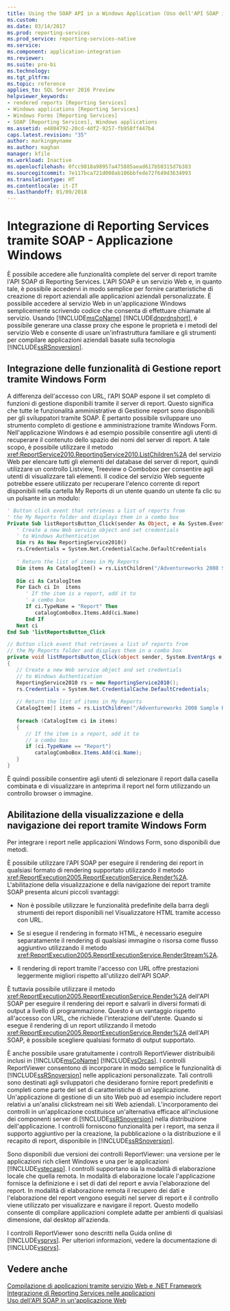 ```yaml
---
title: Using the SOAP API in a Windows Application (Uso dell'API SOAP in un'applicazione Windows) | Microsoft Docs
ms.custom: 
ms.date: 03/14/2017
ms.prod: reporting-services
ms.prod_service: reporting-services-native
ms.service: 
ms.component: application-integration
ms.reviewer: 
ms.suite: pro-bi
ms.technology: 
ms.tgt_pltfrm: 
ms.topic: reference
applies_to: SQL Server 2016 Preview
helpviewer_keywords:
- rendered reports [Reporting Services]
- Windows applications [Reporting Services]
- Windows Forms [Reporting Services]
- SOAP [Reporting Services], Windows applications
ms.assetid: e4804792-20cd-4df2-9257-fb958ff447b4
caps.latest.revision: "35"
author: markingmyname
ms.author: maghan
manager: kfile
ms.workload: Inactive
ms.openlocfilehash: 0fcc9818a98957a475885aead617b50315d7b383
ms.sourcegitcommit: 7e117bca721d008ab106bbfede72f649d3634993
ms.translationtype: HT
ms.contentlocale: it-IT
ms.lasthandoff: 01/09/2018
---
```

# <a name="integrating-reporting-services-using-soap---windows-application"></a>Integrazione di Reporting Services tramite SOAP - Applicazione Windows
  È possibile accedere alle funzionalità complete del server di report tramite l'API SOAP di Reporting Services. L'API SOAP è un servizio Web e, in quanto tale, è possibile accedervi in modo semplice per fornire caratteristiche di creazione di report aziendali alle applicazioni aziendali personalizzate. È possibile accedere al servizio Web in un'applicazione Windows semplicemente scrivendo codice che consenta di effettuare chiamate al servizio. Usando [!INCLUDE[msCoName](../../includes/msconame-md.md)] [!INCLUDE[dnprdnshort](../../includes/dnprdnshort-md.md)], è possibile generare una classe proxy che espone le proprietà e i metodi del servizio Web e consente di usare un'infrastruttura familiare e gli strumenti per compilare applicazioni aziendali basate sulla tecnologia [!INCLUDE[ssRSnoversion](../../includes/ssrsnoversion-md.md)].  
  
## <a name="integrating-report-management-functionality-using-windows-forms"></a>Integrazione delle funzionalità di Gestione report tramite Windows Form  
 A differenza dell'accesso con URL, l'API SOAP espone il set completo di funzioni di gestione disponibili tramite il server di report. Questo significa che tutte le funzionalità amministrative di Gestione report sono disponibili per gli sviluppatori tramite SOAP. È pertanto possibile sviluppare uno strumento completo di gestione e amministrazione tramite Windows Form. Nell'applicazione Windows è ad esempio possibile consentire agli utenti di recuperare il contenuto dello spazio dei nomi del server di report. A tale scopo, è possibile utilizzare il metodo <xref:ReportService2010.ReportingService2010.ListChildren%2A> del servizio Web per elencare tutti gli elementi del database del server di report, quindi utilizzare un controllo Listview, Treeview o Combobox per consentire agli utenti di visualizzare tali elementi. Il codice del servizio Web seguente potrebbe essere utilizzato per recuperare l'elenco corrente di report disponibili nella cartella My Reports di un utente quando un utente fa clic su un pulsante in un modulo:  
  
```vb  
' Button click event that retrieves a list of reports from  
' the My Reports folder and displays them in a combo box  
Private Sub listReportsButton_Click(sender As Object, e As System.EventArgs)  
   ' Create a new Web service object and set credentials  
   ' to Windows Authentication  
   Dim rs As New ReportingService2010()  
   rs.Credentials = System.Net.CredentialCache.DefaultCredentials  
  
   ' Return the list of items in My Reports  
   Dim items As CatalogItem() = rs.ListChildren("/Adventureworks 2008 Sample Reports", False)  
  
   Dim ci As CatalogItem  
   For Each ci In  items  
      ' If the item is a report, add it to   
      ' a combo box  
      If ci.TypeName = "Report" Then  
         catalogComboBox.Items.Add(ci.Name)  
      End If  
   Next ci  
End Sub 'listReportsButton_Click  
```  
  
```csharp  
// Button click event that retrieves a list of reports from  
// the My Reports folder and displays them in a combo box  
private void listReportsButton_Click(object sender, System.EventArgs e)  
{  
   // Create a new Web service object and set credentials  
   // to Windows Authentication  
   ReportingService2010 rs = new ReportingService2010();  
   rs.Credentials = System.Net.CredentialCache.DefaultCredentials;  
  
   // Return the list of items in My Reports  
   CatalogItem[] items = rs.ListChildren("/Adventureworks 2008 Sample Reports", false);  
  
   foreach (CatalogItem ci in items)  
   {  
      // If the item is a report, add it to   
      // a combo box  
      if (ci.TypeName == "Report")  
         catalogComboBox.Items.Add(ci.Name);  
   }  
}  
```  
  
 È quindi possibile consentire agli utenti di selezionare il report dalla casella combinata e di visualizzare in anteprima il report nel form utilizzando un controllo browser o immagine.  
  
## <a name="enabling-report-viewing-and-navigation-using-windows-forms"></a>Abilitazione della visualizzazione e della navigazione dei report tramite Windows Form  
 Per integrare i report nelle applicazioni Windows Form, sono disponibili due metodi.  
  
 È possibile utilizzare l'API SOAP per eseguire il rendering dei report in qualsiasi formato di rendering supportato utilizzando il metodo <xref:ReportExecution2005.ReportExecutionService.Render%2A>. L'abilitazione della visualizzazione e della navigazione dei report tramite SOAP presenta alcuni piccoli svantaggi:  
  
-   Non è possibile utilizzare le funzionalità predefinite della barra degli strumenti dei report disponibili nel Visualizzatore HTML tramite accesso con URL.  
  
-   Se si esegue il rendering in formato HTML, è necessario eseguire separatamente il rendering di qualsiasi immagine o risorsa come flusso aggiuntivo utilizzando il metodo <xref:ReportExecution2005.ReportExecutionService.RenderStream%2A>.  
  
-   Il rendering di report tramite l'accesso con URL offre prestazioni leggermente migliori rispetto all'utilizzo dell'API SOAP.  
  
 È tuttavia possibile utilizzare il metodo <xref:ReportExecution2005.ReportExecutionService.Render%2A> dell'API SOAP per eseguire il rendering dei report e salvarli in diversi formati di output a livello di programmazione. Questo è un vantaggio rispetto all'accesso con URL, che richiede l'interazione dell'utente. Quando si esegue il rendering di un report utilizzando il metodo <xref:ReportExecution2005.ReportExecutionService.Render%2A> dell'API SOAP, è possibile scegliere qualsiasi formato di output supportato.  
  
 È anche possibile usare gratuitamente i controlli ReportViewer distribuibili inclusi in [!INCLUDE[msCoName](../../includes/msconame-md.md)] [!INCLUDE[vsOrcas](../../includes/vsorcas-md.md)]. I controlli ReportViewer consentono di incorporare in modo semplice le funzionalità di [!INCLUDE[ssRSnoversion](../../includes/ssrsnoversion-md.md)] nelle applicazioni personalizzate. Tali controlli sono destinati agli sviluppatori che desiderano fornire report predefiniti e completi come parte del set di caratteristiche di un'applicazione. Un'applicazione di gestione di un sito Web può ad esempio includere report relativi a un'analisi clickstream nei siti Web aziendali. L'incorporamento dei controlli in un'applicazione costituisce un'alternativa efficace all'inclusione dei componenti server di [!INCLUDE[ssRSnoversion](../../includes/ssrsnoversion-md.md)] nella distribuzione dell'applicazione. I controlli forniscono funzionalità per i report, ma senza il supporto aggiuntivo per la creazione, la pubblicazione o la distribuzione e il recapito di report, disponibile in [!INCLUDE[ssRSnoversion](../../includes/ssrsnoversion-md.md)].  
  
 Sono disponibili due versioni dei controlli ReportViewer: una versione per le applicazioni rich client Windows e una per le applicazioni [!INCLUDE[vstecasp](../../includes/vstecasp-md.md)]. I controlli supportano sia la modalità di elaborazione locale che quella remota. In modalità di elaborazione locale l'applicazione fornisce la definizione e i set di dati del report e avvia l'elaborazione del report. In modalità di elaborazione remota il recupero dei dati e l'elaborazione del report vengono eseguiti nel server di report e il controllo viene utilizzato per visualizzare e navigare il report. Questo modello consente di compilare applicazioni complete adatte per ambienti di qualsiasi dimensione, dal desktop all'azienda.  
  
 I controlli ReportViewer sono descritti nella Guida online di [!INCLUDE[vsprvs](../../includes/vsprvs-md.md)]. Per ulteriori informazioni, vedere la documentazione di [!INCLUDE[vsprvs](../../includes/vsprvs-md.md)].  
  
## <a name="see-also"></a>Vedere anche  
 [Compilazione di applicazioni tramite servizio Web e .NET Framework](../../reporting-services/report-server-web-service/net-framework/building-applications-using-the-web-service-and-the-net-framework.md)   
 [Integrazione di Reporting Services nelle applicazioni](../../reporting-services/application-integration/integrating-reporting-services-into-applications.md)   
 [Uso dell'API SOAP in un'applicazione Web](../../reporting-services/application-integration/integrating-reporting-services-using-soap-web-application.md)  
  
  

